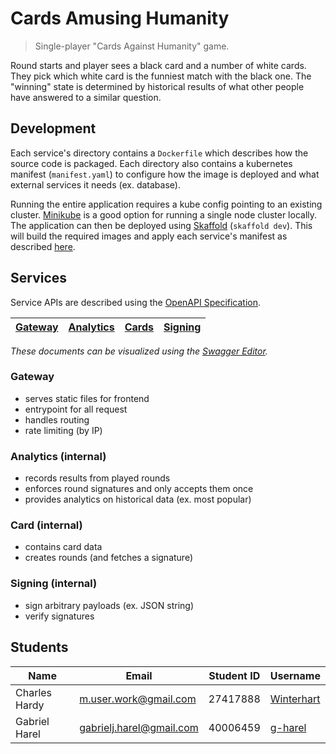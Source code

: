 # Cards Amusing Humanity

> Single-player "Cards Against Humanity" game.

Round starts and player sees a black card and a number of white cards. They pick which white card is the funniest match with the black one. The "winning" state is determined by historical results of what other people have answered to a similar question.

## Development

Each service's directory contains a `Dockerfile` which describes how the source code is packaged. Each directory also contains a kubernetes manifest (`manifest.yaml`) to configure how the image is deployed and what external services it needs (ex. database).

Running the entire application requires a kube config pointing to an existing cluster. [Minikube](https://github.com/kubernetes/minikube) is a good option for running a single node cluster locally. The application can then be deployed using [Skaffold](https://github.com/GoogleContainerTools/skaffold) (`skaffold dev`). This will build the required images and apply each service's manifest as described [here](./skaffold.yaml).

## Services

Service APIs are described using the [OpenAPI Specification](https://github.com/OAI/OpenAPI-Specification).

[Gateway](./gateway/openapi.yaml) | [Analytics](./analytics/openapi.yaml) | [Cards](./cards/openapi.yaml) | [Signing](./signing/openapi.yaml)
--------------------------------- | ------------------------------------- | ----------------------------- | ---------------------------------

_These documents can be visualized using the [Swagger Editor](https://editor.swagger.io)._

### Gateway

- serves static files for frontend
- entrypoint for all request
- handles routing
- rate limiting (by IP)

### Analytics (internal)

- records results from played rounds
- enforces round signatures and only accepts them once
- provides analytics on historical data (ex. most popular)

### Card (internal)

- contains card data
- creates rounds (and fetches a signature)

### Signing (internal)

- sign arbitrary payloads (ex. JSON string)
- verify signatures

## Students

Name          | Email                    | Student ID | Username
------------- | ------------------------ | ---------- | ----------------------------------
Charles Hardy | m.user.work@gmail.com    | 27417888   | [Winterhart](https://github.com/Winterhart)
Gabriel Harel | gabrielj.harel@gmail.com | 40006459   | [g-harel](https://github.com/g-harel)
